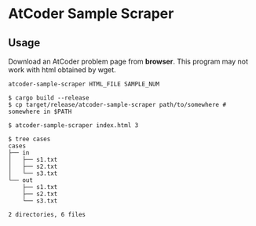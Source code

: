 # AtCoder Sample Scraper

## Usage

Download an AtCoder problem page from **browser**.
This program may not work with html obtained by wget.

```
atcoder-sample-scraper HTML_FILE SAMPLE_NUM
```

```
$ cargo build --release
$ cp target/release/atcoder-sample-scraper path/to/somewhere # somewhere in $PATH

$ atcoder-sample-scraper index.html 3

$ tree cases
cases
├── in
│   ├── s1.txt
│   ├── s2.txt
│   └── s3.txt
└── out
    ├── s1.txt
    ├── s2.txt
    └── s3.txt

2 directories, 6 files
```
